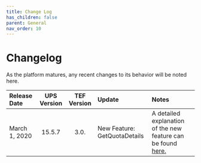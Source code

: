 ```yaml
---
title: Change Log
has_children: false
parent: General
nav_order: 10
---
```


# Changelog
As the platform matures, any recent changes to its behavior will be noted here. 

| Release Date | UPS Version | TEF Version | Update | Notes |
| :--- | :---: | :---: | :--- | :--- |
| March 1, 2020 | 15.5.7 | 3.0. | New Feature: GetQuotaDetails | A detailed explanation of the new feature can be found [here.](externalsample\api\QuotaDetails) |
